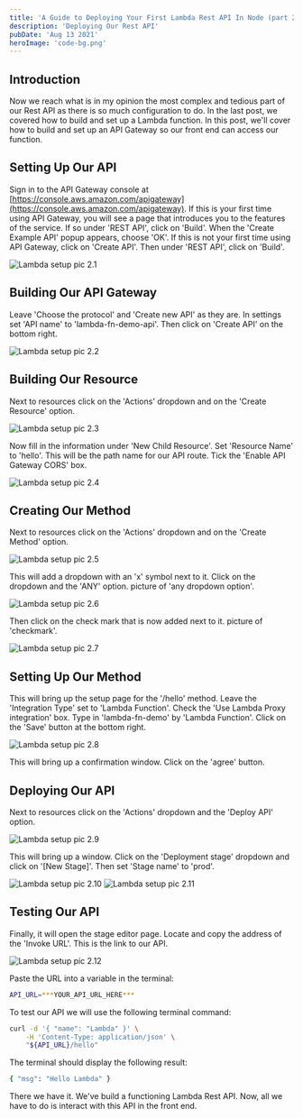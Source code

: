 ```yaml
---
title: 'A Guide to Deploying Your First Lambda Rest API In Node (part 2)'
description: 'Deploying Our Rest API'
pubDate: 'Aug 13 2021'
heroImage: 'code-bg.png'
---
```


## Introduction
Now we reach what is in my opinion the most complex and tedious part of our Rest API as there is so much configuration to do. In the last post, we covered how to build and set up a Lambda function. In this post, we'll cover how to build and set up an API Gateway so our front end can access our function.

## Setting Up Our API
Sign in to the API Gateway console at [https://console.aws.amazon.com/apigateway](https://console.aws.amazon.com/apigateway). If this is your first time using API Gateway, you will see a page that introduces you to the features of the service. If so under 'REST API', click on 'Build'. When the 'Create Example API' popup appears, choose 'OK'. If this is not your first time using API Gateway, click on 'Create API'. Then under 'REST API', click on 'Build'.

![Lambda setup pic 2.1](/blog-imgs/lambda-2.1.png)

## Building Our API Gateway
Leave 'Choose the protocol' and 'Create new API' as they are. In settings set 'API name' to 'lambda-fn-demo-api'. Then click on 'Create API' on the bottom right.

![Lambda setup pic 2.2](/blog-imgs/lambda-2.2.png)

## Building Our Resource
Next to resources click on the 'Actions' dropdown and on the 'Create Resource' option.

![Lambda setup pic 2.3](/blog-imgs/lambda-2.3.png)

Now fill in the information under 'New Child Resource'. Set 'Resource Name' to 'hello'. This will be the path name for our API route. Tick the 'Enable API Gateway CORS' box.

![Lambda setup pic 2.4](/blog-imgs/lambda-2.4.png)

## Creating Our Method
Next to resources click on the 'Actions' dropdown and on the 'Create Method' option.

![Lambda setup pic 2.5](/blog-imgs/lambda-2.5.png)

This will add a dropdown with an 'x' symbol next to it. Click on the dropdown and the 'ANY' option. picture of 'any dropdown option'.

![Lambda setup pic 2.6](/blog-imgs/lambda-2.6.png)

Then click on the check mark that is now added next to it. picture of 'checkmark'.

![Lambda setup pic 2.7](/blog-imgs/lambda-2.7.png)

## Setting Up Our Method
This will bring up the setup page for the '/hello' method. Leave the 'Integration Type' set to 'Lambda Function'. Check the 'Use Lambda Proxy integration' box. Type in 'lambda-fn-demo' by 'Lambda Function'. Click on the 'Save' button at the bottom right.

![Lambda setup pic 2.8](/blog-imgs/lambda-2.8.png)

This will bring up a confirmation window. Click on the 'agree' button.

## Deploying Our API
Next to resources click on the 'Actions' dropdown and the 'Deploy API' option.

![Lambda setup pic 2.9](/blog-imgs/lambda-2.9.png)

This will bring up a window. Click on the 'Deployment stage' dropdown and click on '[New Stage]'. Then set 'Stage name' to 'prod'.

![Lambda setup pic 2.10](/blog-imgs/lambda-2.10.png)
![Lambda setup pic 2.11](/blog-imgs/lambda-2.11.png)

## Testing Our API
Finally, it will open the stage editor page. Locate and copy the address of the 'Invoke URL'. This is the link to our API.

![Lambda setup pic 2.12](/blog-imgs/lambda-2.12.png)

Paste the URL into a variable in the terminal:
```bash
API_URL=***YOUR_API_URL_HERE***
```

To test our API we will use the following terminal command:
```bash
curl -d '{ "name": "Lambda" }' \
    -H 'Content-Type: application/json' \
    "${API_URL}/hello"
```

The terminal should display the following result:
```bash
{ "msg": "Hello Lambda" }
```

There we have it. We've build a functioning Lambda Rest API. Now, all we have to do is interact with this API in the front end.
